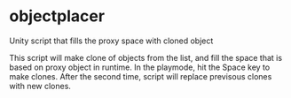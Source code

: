 # objectplacer
Unity script that fills the proxy space with cloned object


This script will make clone of objects from the list, and fill the space that is based on proxy object in runtime.
In the playmode, hit the Space key to make clones. 
After the second time, script will replace previsous clones with new clones.
